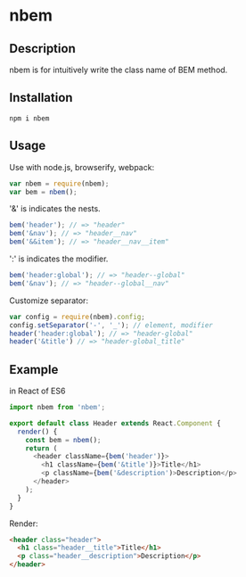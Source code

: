 # nbem

## Description

nbem is for intuitively write the class name of BEM method.

## Installation

```
npm i nbem
```

## Usage

Use with node.js, browserify, webpack:

```js
var nbem = require(nbem);
var bem = nbem();
```

'&' is indicates the nests.

```js
bem('header'); // => "header"
bem('&nav'); // => "header__nav"
bem('&&item'); // => "header__nav__item"
```

':' is indicates the modifier.

```js
bem('header:global'); // => "header--global"
bem('&nav'); // => "header--global__nav"
```

Customize separator:

```js
var config = require(nbem).config;
config.setSeparator('-', '_'); // element, modifier
header('header:global'); // => "header-global"
header('&title') // => "header-global_title"
```

## Example

in React of ES6

```js
import nbem from 'nbem';

export default class Header extends React.Component {
  render() {
    const bem = nbem();
    return (
      <header className={bem('header')}>
        <h1 className={bem('&title')}>Title</h1>
        <p className={bem('&description')>Description</p>
      </header>
    );
  }
}
```

Render:
```html
<header class="header">
  <h1 class="header__title">Title</h1>
  <p class="header__description">Description</p>
</header>
```
